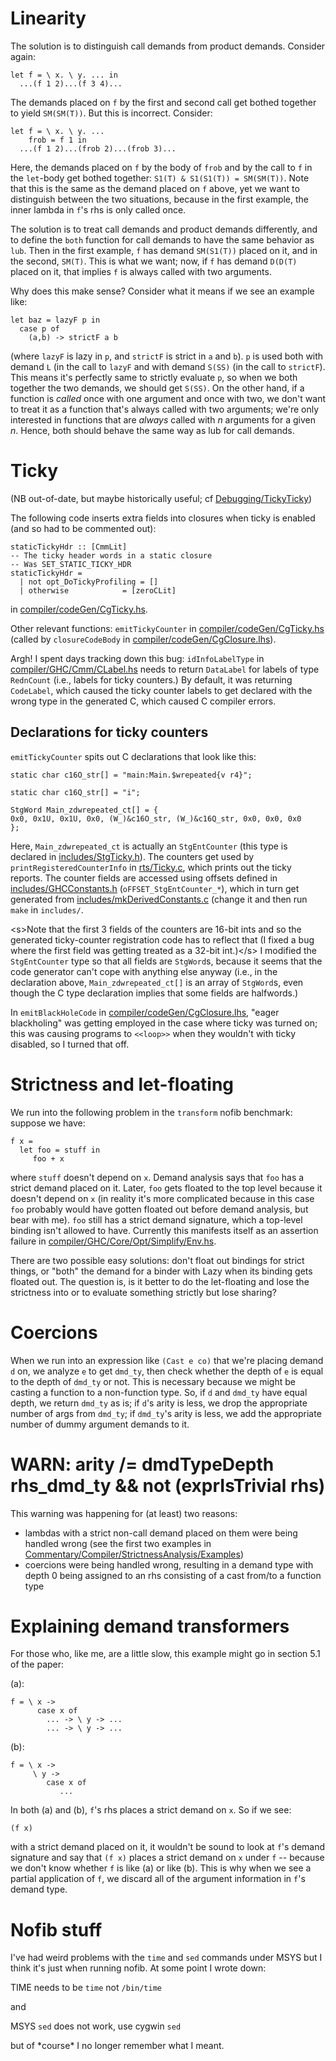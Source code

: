 # Linearity


The solution is to distinguish call demands from product demands. Consider again:

```wiki
let f = \ x. \ y. ... in
  ...(f 1 2)...(f 3 4)...
```


The demands placed on `f` by the first and second call get bothed together to yield `SM(SM(T))`. But this is incorrect. Consider:

```wiki
let f = \ x. \ y. ... 
    frob = f 1 in
  ...(f 1 2)...(frob 2)...(frob 3)...
```


Here, the demands placed on `f` by the body of `frob` and by the call to `f` in the `let`-body get bothed together: `S1(T) & S1(S1(T)) = SM(SM(T))`. Note that this is the same as the demand placed on `f` above, yet we want to distinguish between the two situations, because in the first example, the inner lambda in `f`'s rhs is only called once. 


The solution is to treat call demands and product demands differently, and to define the `both` function for call demands to have the same behavior as `lub`. Then in the first example, `f` has demand `SM(S1(T))` placed on it, and in the second, `SM(T)`. This is what we want; now, if `f` has demand `D(D(T)` placed on it, that implies `f` is always called with two arguments.


Why does this make sense? Consider what it means if we see an example like:

```wiki
let baz = lazyF p in
  case p of
    (a,b) -> strictF a b
```


(where `lazyF` is lazy in `p`, and `strictF` is strict in `a` and `b`). `p` is used both with demand `L` (in the call to `lazyF` and with demand `S(SS)` (in the call to `strictF`). This means it's perfectly same to strictly evaluate `p`, so when we both together the two demands, we should get `S(SS)`. On the other hand, if a function is *called* once with one argument and once with two, we don't want to treat it as a function that's always called with two arguments; we're only interested in functions that are *always* called with *n* arguments for a given *n*. Hence, both should behave the same way as lub for call demands.

# Ticky


(NB out-of-date, but maybe historically useful; cf [Debugging/TickyTicky](debugging/ticky-ticky))


The following code inserts extra fields into closures when ticky is enabled (and so had to be commented out):

```wiki
staticTickyHdr :: [CmmLit]
-- The ticky header words in a static closure
-- Was SET_STATIC_TICKY_HDR
staticTickyHdr = 
  | not opt_DoTickyProfiling = []
  | otherwise		     = [zeroCLit]
```


in [compiler/codeGen/CgTicky.hs](https://gitlab.haskell.org/ghc/ghc/blob/master/compiler/codeGen/CgTicky.hs).


Other relevant functions: `emitTickyCounter` in [compiler/codeGen/CgTicky.hs](https://gitlab.haskell.org/ghc/ghc/blob/master/compiler/codeGen/CgTicky.hs) (called by `closureCodeBody` in [compiler/codeGen/CgClosure.lhs](https://gitlab.haskell.org/ghc/ghc/blob/master/compiler/codeGen/CgClosure.lhs)).


Argh! I spent days tracking down this bug: `idInfoLabelType` in [compiler/GHC/Cmm/CLabel.hs](https://gitlab.haskell.org/ghc/ghc/blob/master/compiler/GHC/Cmm/CLabel.hs) needs to return `DataLabel` for labels of type `RednCount` (i.e., labels for ticky counters.) By default, it was returning `CodeLabel`, which caused the ticky counter labels to get declared with the wrong type in the generated C, which caused C compiler errors.

## Declarations for ticky counters

`emitTickyCounter` spits out C declarations that look like this:

```wiki
static char c16O_str[] = "main:Main.$wrepeated{v r4}";

static char c16Q_str[] = "i";

StgWord Main_zdwrepeated_ct[] = {
0x0, 0x1U, 0x1U, 0x0, (W_)&c16O_str, (W_)&c16Q_str, 0x0, 0x0, 0x0
};
```


Here, `Main_zdwrepeated_ct` is actually an `StgEntCounter` (this type is declared in [includes/StgTicky.h](https://gitlab.haskell.org/ghc/ghc/blob/master/includes/StgTicky.h)). The counters get used by `printRegisteredCounterInfo` in [rts/Ticky.c](https://gitlab.haskell.org/ghc/ghc/blob/master/rts/Ticky.c), which prints out the ticky reports. The counter fields are accessed using offsets defined in [includes/GHCConstants.h](https://gitlab.haskell.org/ghc/ghc/blob/master/includes/GHCConstants.h) (`oFFSET_StgEntCounter_*`), which in turn get generated from [includes/mkDerivedConstants.c](https://gitlab.haskell.org/ghc/ghc/blob/master/includes/mkDerivedConstants.c) (change it and then run `make` in `includes/`. 


\<s\>Note that the first 3 fields of the counters are 16-bit ints and so the generated ticky-counter registration code has to reflect that (I fixed a bug where the first field was getting treated as a 32-bit int.)\</s\> I modified the `StgEntCounter` type so that all fields are `StgWord`s, because it seems that the code generator can't cope with anything else anyway (i.e., in the declaration above, `Main_zdwrepeated_ct[]` is an array of `StgWord`s, even though the C type declaration implies that some fields are halfwords.)


In `emitBlackHoleCode` in [compiler/codeGen/CgClosure.lhs](https://gitlab.haskell.org/ghc/ghc/blob/master/compiler/codeGen/CgClosure.lhs), "eager blackholing" was getting employed in the case where ticky was turned on; this was causing programs to `<<loop>>` when they wouldn't with ticky disabled, so I turned that off.

# Strictness and let-floating


We run into the following problem in the `transform` nofib benchmark: suppose we have:

```wiki
f x = 
  let foo = stuff in
     foo + x
```


where `stuff` doesn't depend on `x`. Demand analysis says that `foo` has a strict demand placed on it. Later, `foo` gets floated to the top level because it doesn't depend on `x` (in reality it's more complicated because in this case `foo` probably would have gotten floated out before demand analysis, but bear with me). `foo` still has a strict demand signature, which a top-level binding isn't allowed to have. Currently this manifests itself as an assertion failure in [compiler/GHC/Core/Opt/Simplify/Env.hs](https://gitlab.haskell.org/ghc/ghc/blob/master/compiler/GHC/Core/Opt/Simplify/Env.hs).


There are two possible easy solutions: don't float out bindings for strict things, or "both" the demand for a binder with Lazy when its binding gets floated out. The question is, is it better to do the let-floating and lose the strictness into or to evaluate something strictly but lose sharing?

# Coercions


When we run into an expression like `(Cast e co)` that we're placing demand `d` on, we analyze `e` to get `dmd_ty`, then check whether the depth of `e` is equal to the depth of `dmd_ty` or not. This is necessary because we might be casting a function to a non-function type. So, if `d` and `dmd_ty` have equal depth, we return `dmd_ty` as is; if `d`'s arity is less, we drop the appropriate number of args from `dmd_ty`; if `dmd_ty`'s arity is less, we add the appropriate number of dummy argument demands to it.

# WARN: arity /= dmdTypeDepth rhs_dmd_ty && not (exprIsTrivial rhs)


This warning was happening for (at least) two reasons:

- lambdas with a strict non-call demand placed on them were being handled wrong (see the first two examples in [Commentary/Compiler/StrictnessAnalysis/Examples](commentary/compiler/strictness-analysis/examples))
- coercions were being handled wrong, resulting in a demand type with depth 0 being assigned to an rhs consisting of a cast from/to a function type

# Explaining demand transformers


For those who, like me, are a little slow, this example might go in section 5.1 of the paper:


(a):

```wiki
f = \ x -> 
      case x of
        ... -> \ y -> ...
        ... -> \ y -> ...
```


(b):

```wiki
f = \ x ->
     \ y ->
        case x of
           ...
```


In both (a) and (b), `f`'s rhs places a strict demand on `x`. So if we see:

```wiki
(f x)
```


with a strict demand placed on it, it wouldn't be sound to look at `f`'s demand signature and say that `(f x)` places a strict demand on `x` under `f` -- because we don't know whether `f` is like (a) or like (b). This is why when we see a partial application of `f`, we discard all of the argument information in `f`'s demand type.

# Nofib stuff


I've had weird problems with the `time` and `sed` commands under MSYS but I think it's just when running nofib. At some point I wrote down:


TIME needs to be `time` not `/bin/time`


and


MSYS `sed` does not work, use cygwin `sed`


but of \*course\* I no longer remember what I meant.
